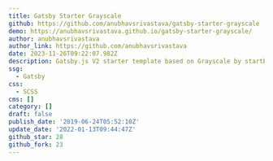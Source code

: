 ```yaml
---
title: Gatsby Starter Grayscale
github: https://github.com/anubhavsrivastava/gatsby-starter-grayscale
demo: https://anubhavsrivastava.github.io/gatsby-starter-grayscale/
author: anubhavsrivastava
author_link: https://github.com/anubhavsrivastava
date: 2023-11-26T09:22:07.982Z
description: Gatsby.js V2 starter template based on Grayscale by startbootstrap
ssg:
  - Gatsby
css:
  - SCSS
cms: []
category: []
draft: false
publish_date: '2019-06-24T05:52:10Z'
update_date: '2022-01-13T09:44:47Z'
github_star: 28
github_fork: 23
---
```

